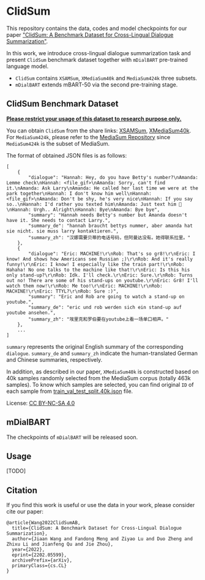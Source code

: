 # ClidSum
This repository contains the data, codes and model checkpoints for our paper ["ClidSum: A Benchmark Dataset for Cross-Lingual Dialogue Summarization"](https://arxiv.org/abs/2202.05599).   

In this work, we introduce cross-lingual dialogue summarization task and present `ClidSum` benchmark dataset together with `mDialBART` pre-trained language model.
- `ClidSum` contains `XSAMSum`, `XMediaSum40k` and `MediaSum424k` three subsets.    
- `mDialBART` extends mBART-50 via the second pre-training stage.    

## ClidSum Benchmark Dataset  
<ins>**Please restrict your usage of this dataset to research purpose only.**</ins>

You can obtain `ClidSum` from the share links: [XSAMSum](https://drive.google.com/file/d/1zmKKF5xX1RJCk0x_cyKgrVzkQf5B5awy/view?usp=sharing), [XMediaSum40k](https://drive.google.com/file/d/1ETwdHFKEp-DZYLejHvoMp3CXn-kTsmoB/view?usp=sharing).   
For `MediaSum424k`, please refer to the [MediaSum Repository](https://github.com/zcgzcgzcg1/MediaSum/) since `MediaSum424k` is the subset of MediaSum.
  

The format of obtained JSON files is as follows:
```
[
    {
        "dialogue": "Hannah: Hey, do you have Betty's number?\nAmanda: Lemme check\nHannah: <file_gif>\nAmanda: Sorry, can't find it.\nAmanda: Ask Larry\nAmanda: He called her last time we were at the park together\nHannah: I don't know him well\nHannah: <file_gif>\nAmanda: Don't be shy, he's very nice\nHannah: If you say so..\nHannah: I'd rather you texted him\nAmanda: Just text him 🙂\nHannah: Urgh.. Alright\nHannah: Bye\nAmanda: Bye bye",
        "summary": "Hannah needs Betty's number but Amanda doesn't have it. She needs to contact Larry.",
        "summary_de": "hannah braucht bettys nummer, aber amanda hat sie nicht. sie muss larry kontaktieren.",
        "summary_zh": "汉娜需要贝蒂的电话号码，但阿曼达没有。她得联系拉里。"
    },
    {
        "dialogue": "Eric: MACHINE!\r\nRob: That's so gr8!\r\nEric: I know! And shows how Americans see Russian ;)\r\nRob: And it's really funny!\r\nEric: I know! I especially like the train part!\r\nRob: Hahaha! No one talks to the machine like that!\r\nEric: Is this his only stand-up?\r\nRob: Idk. I'll check.\r\nEric: Sure.\r\nRob: Turns out no! There are some of his stand-ups on youtube.\r\nEric: Gr8! I'll watch them now!\r\nRob: Me too!\r\nEric: MACHINE!\r\nRob: MACHINE!\r\nEric: TTYL?\r\nRob: Sure :)",
        "summary": "Eric and Rob are going to watch a stand-up on youtube.",
        "summary_de": "eric und rob werden sich ein stand-up auf youtube ansehen.",
        "summary_zh": "埃里克和罗伯要在youtube上看一场单口相声。"
    },
    ...
]
```
`summary` represents the original English summary of the corresponding `dialogue`. `summary_de` and `summary_zh` indicate the human-translated German and Chinese summaries, respectively.

In addition, as described in our paper, `XMediaSum40k` is constructed based on 40k samples randomly selected from the MediaSum corpus (totally 463k samples). To know which samples are selected, you can find original `ID` of each sample from [train_val_test_split.40k.json](https://drive.google.com/file/d/1gi5Q_P-ANxULualTtZITTJ8YDu6jNQAQ/view?usp=sharing) file.  

License: [CC BY-NC-SA 4.0](https://creativecommons.org/licenses/by-nc-sa/4.0/)

## mDialBART

The checkpoints of `mDialBART` will be released soon.

## Usage
[TODO]

## Citation
If you find this work is useful or use the data in your work, please consider cite our paper:
```
@article{Wang2022ClidSumAB,
  title={ClidSum: A Benchmark Dataset for Cross-Lingual Dialogue Summarization},
  author={Jiaan Wang and Fandong Meng and Ziyao Lu and Duo Zheng and Zhixu Li and Jianfeng Qu and Jie Zhou},
  year={2022},
  eprint={2202.05599},
  archivePrefix={arXiv},
  primaryClass={cs.CL}
}
```
